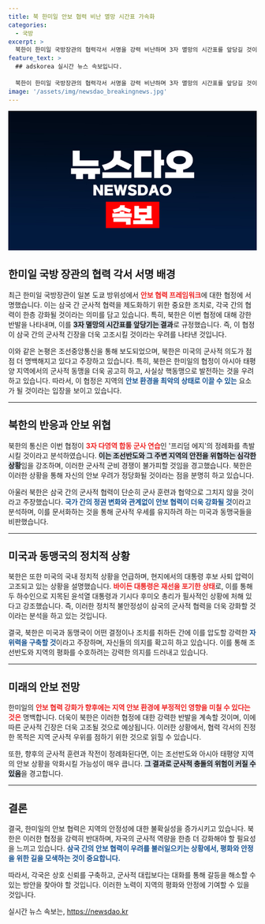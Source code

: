 ```yaml
---
title: 북 한미일 안보 협력 비난 멸망 시간표 가속화
categories:
  - 국방
excerpt: >
  북한이 한미일 국방장관의 협력각서 서명을 강력 비난하며 3자 멸망의 시간표를 앞당길 것이라고 주장했습니다. 지역 안보 긴장이 고조되는 가운데, 이들 나라의 군사적 협력 강화가 새로운 갈등의 불씨가 될 수 있음을 경고합니다.
feature_text: >
  ## adskorea 실시간 뉴스 속보입니다.

  북한이 한미일 국방장관의 협력각서 서명을 강력 비난하며 3자 멸망의 시간표를 앞당길 것이라고 주장했습니다. 지역 안보 긴장이 고조되는 가운데, 이들 나라의 군사적 협력 강화가 새로운 갈등의 불씨가 될 수 있음을 경고합니다.
image: '/assets/img/newsdao_breakingnews.jpg'
---
```


<p><img src="/assets/img/newsdao_breakingnews.jpg" alt="adskorea 속보" /></p>

<h2 data-ke-size="size26">한미일 국방 장관의 협력 각서 서명 배경</h2>

<p data-ke-size="size16">최근 한미일 국방장관이 일본 도쿄 방위성에서 <b><span style="color: #ee2323;">안보 협력 프레임워크</span></b>에 대한 협정에 서명했습니다. 이는 삼국 간 군사적 협력을 제도화하기 위한 중요한 조치로, 각국 간의 협력이 한층 강화될 것이라는 의미를 담고 있습니다. 특히, 북한은 이번 협정에 대해 강한 반발을 나타내며, 이를 <b><span style="background-color: #21538527;">3자 멸망의 시간표를 앞당기는 결과</span></b>로 규정했습니다. 즉, 이 협정이 삼국 간의 군사적 긴장을 더욱 고조시킬 것이라는 우려를 나타낸 것입니다.</p>

<p data-ke-size="size16">이와 같은 논평은 조선중앙통신을 통해 보도되었으며, 북한은 미국의 군사적 의도가 점점 더 명백해지고 있다고 주장하고 있습니다. 특히, 북한은 한미일의 협정이 아시아 태평양 지역에서의 군사적 동맹을 더욱 공고히 하고, 사실상 핵동맹으로 발전하는 것을 우려하고 있습니다. 따라서, 이 협정은 지역의 <b><span style="color: #1a5490;">안보 환경을 최악의 상태로 이끌 수 있는</span></b> 요소가 될 것이라는 입장을 보이고 있습니다.</p>

<hr />

<h2 data-ke-size="size26">북한의 반응과 안보 위협</h2>

<p data-ke-size="size16">북한의 통신은 이번 협정이 <b><span style="color: #ee2323;">3자 다영역 합동 군사 연습</span></b>인 '프리덤 에지'의 정례화를 촉발시킬 것이라고 분석하였습니다. <b><span style="background-color: #21538527;">이는 조선반도와 그 주변 지역의 안전을 위협하는 심각한 상황</span></b>임을 강조하며, 이러한 군사적 군비 경쟁이 불가피할 것임을 경고했습니다. 북한은 이러한 상황을 통해 자신의 안보 우려가 정당화될 것이라는 점을 분명히 하고 있습니다.</p>

<p data-ke-size="size16">아울러 북한은 삼국 간의 군사적 협력이 단순히 군사 훈련과 협약으로 그치지 않을 것이라고 주장했습니다. <b><span style="color: #1a5490;">국가 간의 정권 변화와 관계없이 안보 협력이 더욱 강화될 것</span></b>이라고 분석하며, 이를 문서화하는 것을 통해 군사적 우세를 유지하려 하는 미국과 동맹국들을 비판했습니다.</p>

<hr />

<h2 data-ke-size="size26">미국과 동맹국의 정치적 상황</h2>

<p data-ke-size="size16">북한은 또한 미국의 국내 정치적 상황을 언급하며, 현지에서의 대통령 후보 사퇴 압력이 고조되고 있는 상황을 설명했습니다. <b><span style="color: #ee2323;">바이든 대통령은 재선을 포기한 상태</span></b>로, 이를 통해 두 하수인으로 지목된 윤석열 대통령과 기시다 후미오 총리가 필사적인 상황에 처해 있다고 강조했습니다. 즉, 이러한 정치적 불안정성이 삼국의 군사적 협력을 더욱 강화할 것이라는 분석을 하고 있는 것입니다.</p>

<p data-ke-size="size16">결국, 북한은 미국과 동맹국이 어떤 결정이나 조치를 취하든 간에 이를 압도할 강력한 <b><span style="color: #1a5490;">자위력을 구축할 것</span></b>이라고 주장하며, 자신들의 의지를 확고히 하고 있습니다. 이를 통해 조선반도와 지역의 평화를 수호하려는 강력한 의지를 드러내고 있습니다.</p>

<hr />

<h2 data-ke-size="size26">미래의 안보 전망</h2>

<p data-ke-size="size16">한미일의 <b><span style="color: #ee2323;">안보 협력 강화가 향후에는 지역 안보 환경에 부정적인 영향을 미칠 수 있다는 것은</span></b> 명백합니다. 더욱이 북한은 이러한 협정에 대한 강력한 반발을 계속할 것이며, 이에 따른 군사적 긴장은 더욱 고조될 것으로 예상됩니다. 이러한 상황에서, 협력 각서의 진정한 목적은 지역 군사적 우위를 점하기 위한 것으로 읽힐 수 있습니다. </p>

<p data-ke-size="size16">또한, 향후의 군사적 훈련과 작전이 정례화된다면, 이는 조선반도와 아시아 태평양 지역의 안보 상황을 악화시킬 가능성이 매우 큽니다. <b><span style="background-color: #21538527;">그 결과로 군사적 충돌의 위험이 커질 수 있음</span></b>을 경고합니다.</p>

<hr />

<h2 data-ke-size="size26">결론</h2>

<p data-ke-size="size16">결국, 한미일의 안보 협력은 지역의 안정성에 대한 불확실성을 증가시키고 있습니다. 북한은 이러한 협정을 강력히 반대하며, 자국의 군사적 역량을 한층 더 강화해야 할 필요성을 느끼고 있습니다. <b><span style="color: #1a5490;">삼국 간의 안보 협력이 우려를 불러일으키는 상황에서, 평화와 안정을 위한 길을 모색하는 것이 중요합니다.</span></b></p>

<p data-ke-size="size16">따라서, 각국은 상호 신뢰를 구축하고, 군사적 대립보다는 대화를 통해 갈등을 해소할 수 있는 방안을 찾아야 할 것입니다. 이러한 노력이 지역의 평화와 안정에 기여할 수 있을 것입니다.</p>
실시간 뉴스 속보는, <a href="https://newsdao.kr" rel="dofollow">https://newsdao.kr</a>


